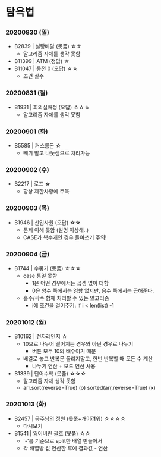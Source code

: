 # 탐욕법

### 20200830 (일)
- B2839 | 설탕배달 (못풂) ☆☆
  - 알고리즘 자체를 생각 못함
- B11399 | ATM (정답) ☆
- B11047 | 동전 0 (오답) ☆☆
  - 조건 실수


### 20200831 (월)
- B1931 | 회의실배정 (오답) ☆☆☆
  - 알고리즘 자체를 생각 못함


### 20200901 (화)
- B5585 | 거스름돈 ☆
  - 빼기 말고 나눗셈으로 처리가능
  
  
### 20200902 (수)
- B2217 | 로프  ☆
   - 항상 제한사항에 주목
   
### 20200903 (목)
- B1946 | 신입사원 (오답) ☆☆
   - 문제 이해 못함 (설명 이상해..)
   - CASE가 복수개인 경우 들여쓰기 주의! 

### 20200904 (금)
- B1744 | 수묶기 (못풂) ☆☆☆
   - case 통일 못함
      - 1은 어떤 경우에서든 곱셈 없이 더함
      - 0은 양수 쪽에서는 영향 없지만, 음수 쪽에서는 곱해준다.
   - 홀수/짝수 함께 처리할 수 있는 알고리즘
      - i에 조건을 걸어주기: if i < len(list) -1

### 20201012 (월)
- B10162 | 전자레인지 ☆
    - 10으로 나누어 떨어지는 경우와 아닌 경우로 나누기
        - 버튼 모두 10의 배수이기 때문
    - 배열로 놓고 반복문 돌리지말고, 한번 반복할 때 모든 수 계산
        - 나누기 연산 + 모드 연산 사용
- B1339 | 단어수학 (못풂) ☆☆☆
    - 알고리즘 자체 생각 못함
    - arr.sort(reverse=True) (o) sorted(arr,reverse=True) (x)
  

### 20201013 (화)
- B2457 | 공주님의 정원 (못풂+개어려워)  ☆☆☆☆
    - 다시보기
- B1541 |  잃어버린 괄호 (못풂) ☆☆
    - '-'를 기준으로 split한 배열 만들어서
    - 각 배열방 값 연산한 후에 결과값 - 연산